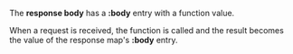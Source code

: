 The __response body__ has a __:body__ entry with a function value.

<resource-map/>

When a request is received, the function is called and the result becomes the value of the response map's __:body__ entry.

<response/>

